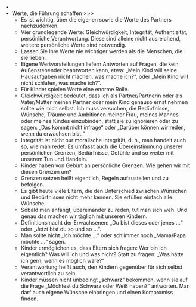 - 
- Werte, die Führung schaffen >>>
    - Es ist wichtig, über die eigenen sowie die Worte des Partners nachzudenken.
    - Vier grundlegende Werte: Gleichwürdigkeit, Integrität, Authentizität, persönliche Verantwortung. Diese sind alleine nicht ausreichend, weitere persönliche Werte sind notwendig.
    - Lassen Sie ihre Werte nie wichtiger werden als die Menschen, die sie lieben.
    - Eigene Wertvorstellungen liefern Antworten auf Fragen, die kein Außenstehender beantworten kann, etwa: „Mein Kind will seine Hausaufgaben nicht machen, was mache ich?“, oder „Mein Kind will nicht schlafen, was mache ich?“.
    - Für Kinder spielen Werte eine enorme Rolle.
    - Gleichwürdigkeit bedeutet, dass ich als Partner/Partnerin oder als Vater/Mutter meinen Partner oder mein Kind genauso ernst nehmen sollte wie mich selbst. Ich muss versuchen, die Bedürfnisse, Wünsche, Träume und Ambitionen meiner Frau, meines Mannes oder meines Kindes einzubinden, statt sie zu ignorieren oder zu sagen: „Das kommt nicht infrage“ oder „Darüber können wir reden, wenn du erwachsen bist.“
    - Integrität ist nicht nur moralische Integrität, d. h., man handelt auch so, wie man redet. Es umfasst auch die Übereinstimmung unserer persönlichen Grenzen, Bedürfnisse, Gefühle und so weiter mit unserem Tun und Handeln.
    - Kinder haben von Geburt an persönliche Grenzen. Wie gehen wir mit diesen Grenzen um?
    - Grenzen setzen heißt eigentlich, Regeln aufzustellen und zu befolgen.
    - Es gibt heute viele Eltern, die den Unterschied zwischen Wünschen und Bedürfnissen nicht mehr kennen. Sie erfüllen einfach alle Wünsche.
    - Sobald man anfängt, übereinander zu reden, tut man sich weh. Und genau das machen wir täglich mit unseren Kindern.
    - Definitionsmacht der Erwachsenen: „Du bist dieses oder jenes …“ oder „Jetzt bist du so und so …“.
    - Man sollte nicht „Ich möchte …“ oder schlimmer noch „Mama/Papa möchte …“ sagen.
    - Kinder ermöglichen es, dass Eltern sich fragen: Wer bin ich eigentlich? Was will ich und was nicht? Statt zu fragen: „Was hätte ich gern, wenn es möglich wäre?“
    - Verantwortung heißt auch, den Kindern gegenüber für sich selbst verantwortlich zu sein.
    - Kinder müssen nicht unbedingt „schwarz“ bekommen, wenn sie auf die Frage „Möchtest du Schwarz oder Weiß haben?“ antworten. Man darf auch eigene Wünsche einbringen und einen Kompromiss finden.
